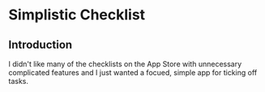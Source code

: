 # Simplistic Checklist

## Introduction

I didn't like many of the checklists on the App Store with unnecessary complicated features and I just wanted a focued, simple app for ticking off tasks. 
